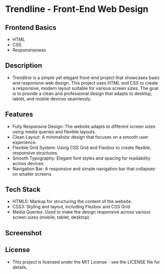 # Trendline - Front-End Web Design

## Frontend Basics
- HTML
- CSS
- Responsiveness

## Description
- Trendline is a simple yet elegant front-end project that showcases basic and responsive web design. This project uses HTML and CSS to create a responsive, modern layout suitable for various screen sizes. The goal is to provide a clean and professional design that adapts to desktop, tablet, and mobile devices seamlessly.

## Features
- Fully Responsive Design: The website adapts to different screen sizes using media queries and flexible layouts.
- Clean Layout: A minimalistic design that focuses on a smooth user experience.
- Flexible Grid System: Using CSS Grid and Flexbox to create flexible, responsive structures.
- Smooth Typography: Elegant font styles and spacing for readability across devices.
- Navigation Bar: A responsive and simple navigation bar that collapses on smaller screens.

## Tech Stack
- HTML5: Markup for structuring the content of the website.
- CSS3: Styling and layout, including Flexbox and CSS Grid.
- Media Queries: Used to make the design responsive across various screen sizes (mobile, tablet, desktop).

## Screenshot

## License
- This project is licensed under the MIT License - see the LICENSE file for details.

